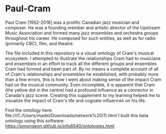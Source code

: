 # Paul-Cram

Paul Cram [1952-2018] was a prolific Canadian jazz musician and composer. He was a founding member and artistic director of the Upstream Music Association and formed many jazz ensembles and orchestra groups throughout his career. He composed for such entities, as well as for radio (primarily CBC), film, and theatre.

The file included in this repository is a visual ontology of Cram's musical ecosystem. I attempted to illustrate the relationships Cram had to musicians and ensembels in an effort to track all the different groups and ensembles Cram had formed and been part of. By no means a complete account of all of Cram's relationships and ensembles he established, with probably more than a few errors, this is how I went about making sense of the impact Cram had on the musical community. Even incomplete, it is apparent that Cram (the yellow dot in the centre) had a profound influence as a connector in Canada's jazz scene. Creating this supplement to my learning helped me to visualize the impact of Cram's life and cognate influences on his life.

Find the ontology here: file:///C:/Users/madel/Downloads/network%20(1).html
I built this beta ontology using this software: https://pmongeon.github.io/info6540/ontologies.html
